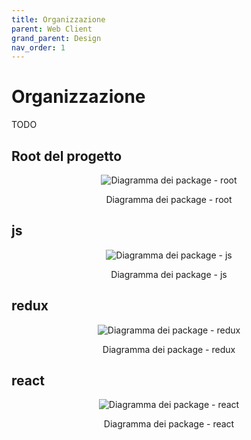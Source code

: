```yaml
---
title: Organizzazione
parent: Web Client
grand_parent: Design
nav_order: 1
---
```


# Organizzazione
TODO

## Root del progetto

<div align="center">
<img src="https://images2.imgbox.com/c1/c0/4nUzy3bR_o.png" alt="Diagramma dei package - root">
<p align="center"> Diagramma dei package - root </p>
</div>

## js

<div align="center">
<img src="https://images2.imgbox.com/f1/bc/OmaPKxPt_o.png" alt="Diagramma dei package - js">
<p align="center"> Diagramma dei package - js </p>
</div>

## redux

<div align="center">
<img src="https://images2.imgbox.com/50/bb/9nyXFJt2_o.png" alt="Diagramma dei package - redux">
<p align="center"> Diagramma dei package - redux </p>
</div>

## react

<div align="center">
<img src="https://images2.imgbox.com/fb/db/xXaZw7fn_o.png" alt="Diagramma dei package - react">
<p align="center"> Diagramma dei package - react </p>
</div>
